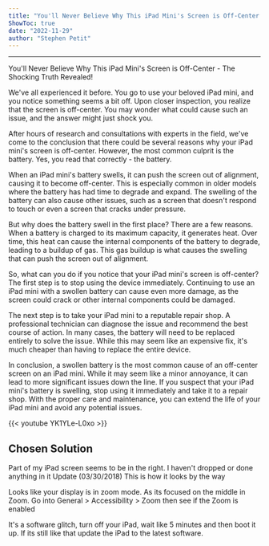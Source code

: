 ```yaml
---
title: "You'll Never Believe Why This iPad Mini's Screen is Off-Center - The Shocking Truth Revealed!"
ShowToc: true 
date: "2022-11-29"
author: "Stephen Petit"
---
```

*****
You'll Never Believe Why This iPad Mini's Screen is Off-Center - The Shocking Truth Revealed!

We've all experienced it before. You go to use your beloved iPad mini, and you notice something seems a bit off. Upon closer inspection, you realize that the screen is off-center. You may wonder what could cause such an issue, and the answer might just shock you.

After hours of research and consultations with experts in the field, we've come to the conclusion that there could be several reasons why your iPad mini's screen is off-center. However, the most common culprit is the battery. Yes, you read that correctly - the battery.

When an iPad mini's battery swells, it can push the screen out of alignment, causing it to become off-center. This is especially common in older models where the battery has had time to degrade and expand. The swelling of the battery can also cause other issues, such as a screen that doesn't respond to touch or even a screen that cracks under pressure.

But why does the battery swell in the first place? There are a few reasons. When a battery is charged to its maximum capacity, it generates heat. Over time, this heat can cause the internal components of the battery to degrade, leading to a buildup of gas. This gas buildup is what causes the swelling that can push the screen out of alignment.

So, what can you do if you notice that your iPad mini's screen is off-center? The first step is to stop using the device immediately. Continuing to use an iPad mini with a swollen battery can cause even more damage, as the screen could crack or other internal components could be damaged.

The next step is to take your iPad mini to a reputable repair shop. A professional technician can diagnose the issue and recommend the best course of action. In many cases, the battery will need to be replaced entirely to solve the issue. While this may seem like an expensive fix, it's much cheaper than having to replace the entire device.

In conclusion, a swollen battery is the most common cause of an off-center screen on an iPad mini. While it may seem like a minor annoyance, it can lead to more significant issues down the line. If you suspect that your iPad mini's battery is swelling, stop using it immediately and take it to a repair shop. With the proper care and maintenance, you can extend the life of your iPad mini and avoid any potential issues.

{{< youtube YK1YLe-L0xo >}} 



## Chosen Solution
 Part of my iPad screen seems to be in the right. I haven't dropped or done anything in it
Update (03/30/2018)
This is how it looks by the way

 Looks like your display is in zoom mode. As its focused on the middle in Zoom.
Go into General > Accessibility > Zoom then see if the Zoom is enabled

 It's a software glitch, turn off your iPad, wait like 5 minutes and then boot it up. If its still like that update the iPad to the latest software.




